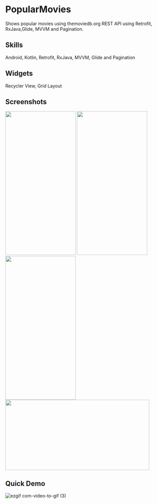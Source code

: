 # PopularMovies
Shows popular movies using themoviedb.org REST API using Retrofit, RxJava,Glide, MVVM and Pagination.

## Skills
Android, Kotlin, Retrofit, RxJava, MVVM, Glide and Pagination

## Widgets
Recycler View, Grid Layout

## Screenshots
<img src="https://user-images.githubusercontent.com/47057254/78753257-20765200-7993-11ea-92f4-4c0c9a1ab705.jpg" 
width="220" height="450"> <img src="https://user-images.githubusercontent.com/47057254/78753254-1fddbb80-7993-11ea-8a65-06b8fcc1c7d7.jpg"
width="220" height="450"> <img src="https://user-images.githubusercontent.com/47057254/78753241-1bb19e00-7993-11ea-952c-0037975a8bbf.jpg" 
width="220" height="450"> <img src="https://user-images.githubusercontent.com/47057254/78753250-1eac8e80-7993-11ea-8ba4-2bbb9eb473f9.jpg" width="450" height="220">

## Quick Demo
![ezgif com-video-to-gif (3)](https://user-images.githubusercontent.com/47057254/78753201-0f2d4580-7993-11ea-8c22-2338c1fe160a.gif)
